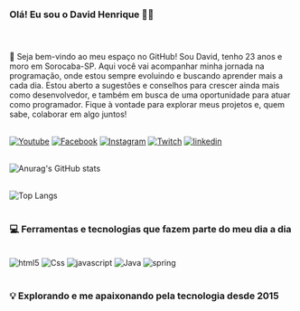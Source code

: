 
### Olá! Eu sou o David Henrique 🙋‍♂️ <br/><br/><br/>

👋 Seja bem-vindo ao meu espaço no GitHub! Sou David, tenho 23 anos e moro em Sorocaba-SP. Aqui você vai acompanhar minha jornada na programação, onde estou sempre evoluindo e buscando aprender mais a cada dia. Estou aberto a sugestões e conselhos para crescer ainda mais como desenvolvedor, e também em busca de uma oportunidade para atuar como programador. Fique à vontade para explorar meus projetos e, quem sabe, colaborar em algo juntos!<br/><br/>

[![Youtube](https://img.shields.io/badge/YouTube-FF0000?style=for-the-badge&logo=youtube&logoColor=white)](https://www.youtube.com/@DOliver1k)
[![Facebook](https://img.shields.io/badge/Facebook-1877F2?style=for-the-badge&logo=facebook&logoColor=white)](https://www.facebook.com/profile.php?id=100084278821756)
[![Instagram](https://img.shields.io/badge/Instagram-E4405F?style=for-the-badge&logo=instagram&logoColor=white)](https://www.instagram.com/dolive_er/)
[![Twitch](https://img.shields.io/badge/Twitch-9146FF?style=for-the-badge&logo=twitch&logoColor=white)](https://www.twitch.tv/doliveer)
[![linkedin](https://img.shields.io/badge/LinkedIn-0077B5?style=for-the-badge&logo=linkedin&logoColor=white)](https://www.linkedin.com/in/doliveer/)<br/><br/>

![Anurag's GitHub stats](https://github-readme-stats.vercel.app/api?username=DOliver14&show_icons=true&theme=dark)<br/><br/>

![Top Langs](https://github-readme-stats.vercel.app/api/top-langs/?username=DOliver14&hide_progress=true)<br/><br/>

### 💻 Ferramentas e tecnologias que fazem parte do meu dia a dia<br/>

<div style="display: inline_block"><br/>
    <img align="center" alt="html5" src="https://img.shields.io/badge/HTML5-E34F26?style=for-the-badge&logo=html5&logoColor=white"/>
    <img align="center" alt="Css" src="https://img.shields.io/badge/CSS-239120?&style=for-the-badge&logo=css3&logoColor=white"/>
    <img align="center" alt="javascript" src="https://img.shields.io/badge/JavaScript-323330?style=for-the-badge&logo=javascript&logoColor=F7DF1E">
    <img align="center" alt="Java" src="https://img.shields.io/badge/Java-ED8B00?style=for-the-badge&logo=openjdk&logoColor=white"/>
    <img align="center" alt="spring" src="https://img.shields.io/badge/Spring-6DB33F?style=for-the-badge&logo=spring&logoColor=white"/>
</div><br/>

### 💡 Explorando e me apaixonando pela tecnologia desde 2015

